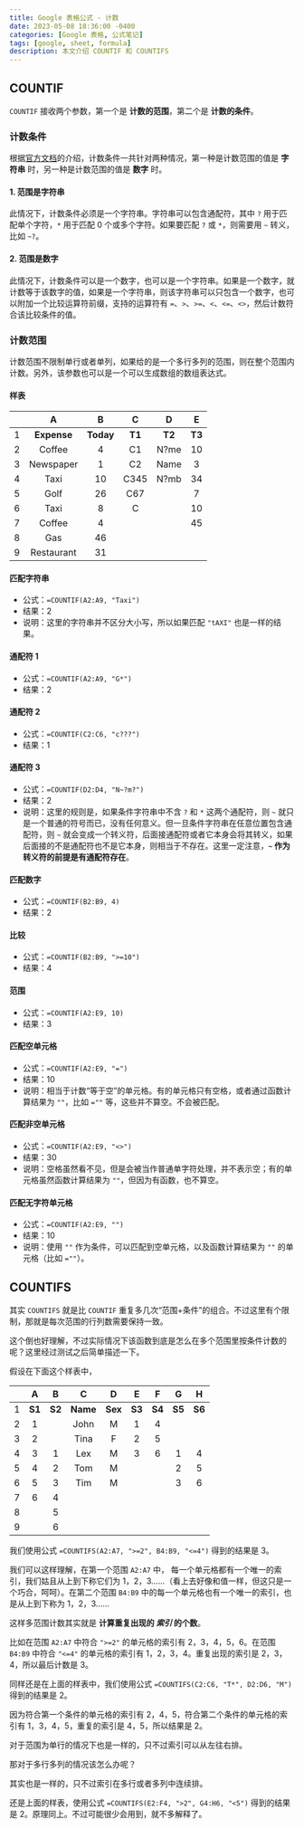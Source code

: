 ```yaml
---
title: Google 表格公式 - 计数
date: 2023-05-08 18:36:00 -0400
categories: [Google 表格, 公式笔记]
tags: [google, sheet, formula]
description: 本文介绍 COUNTIF 和 COUNTIFS
---
```


## COUNTIF

`COUNTIF` 接收两个参数，第一个是 **计数的范围**，第二个是 **计数的条件**。

### 计数条件

根据[官方文档](https://support.google.com/docs/answer/3093480)的介绍，计数条件一共针对两种情况，第一种是计数范围的值是 **字符串** 时，另一种是计数范围的值是 **数字** 时。

#### 1. 范围是字符串

此情况下，计数条件必须是一个字符串。字符串可以包含通配符，其中 `?` 用于匹配单个字符，`*` 用于匹配 0 个或多个字符。如果要匹配 `?` 或 `*`，则需要用 `~` 转义，比如 `~?`。

#### 2. 范围是数字

此情况下，计数条件可以是一个数字，也可以是一个字符串。如果是一个数字，就计数等于该数字的值，如果是一个字符串，则该字符串可以只包含一个数字，也可以附加一个比较运算符前缀，支持的运算符有 `=`、`>`、`>=`、`<`、`<=`、`<>`，然后计数符合该比较条件的值。

### 计数范围

计数范围不限制单行或者单列，如果给的是一个多行多列的范围，则在整个范围内计数。另外，该参数也可以是一个可以生成数组的数组表达式。

#### 样表

|   | A | B | C | D | E |
|:-:|:-:|:-:|:-:|:-:|:-:|
| 1 | **Expense** | **Today** | **T1** | **T2** | **T3** |
| 2 | Coffee     | 4     | C1 | N?me | 10 |
| 3 | Newspaper  | 1     | C2 | Name | 3 |
| 4 | Taxi       | 10    | C345 | N?mb | 34 |
| 5 | Golf       | 26    | C67 | | 7 |
| 6 | Taxi       | 8     | C | | 10 |
| 7 | Coffee     | 4     | | | 45 |
| 8 | Gas        | 46    |
| 9 | Restaurant | 31    |

#### 匹配字符串

- 公式：`=COUNTIF(A2:A9, "Taxi")`
- 结果：2
- 说明：这里的字符串并不区分大小写，所以如果匹配 `"tAXI"` 也是一样的结果。

#### 通配符 1

- 公式：`=COUNTIF(A2:A9, "G*")`
- 结果：2

#### 通配符 2

- 公式：`=COUNTIF(C2:C6, "c???")`
- 结果：1

#### 通配符 3

- 公式：`=COUNTIF(D2:D4, "N~?m?")`
- 结果：2
- 说明：这里的规则是，如果条件字符串中不含 `?` 和 `*` 这两个通配符，则 `~` 就只是一个普通的符号而已，没有任何意义。但一旦条件字符串在任意位置包含通配符，则 `~` 就会变成一个转义符，后面接通配符或者它本身会将其转义，如果后面接的不是通配符也不是它本身，则相当于不存在。这里一定注意，**`~` 作为转义符的前提是有通配符存在**。

#### 匹配数字

- 公式：`=COUNTIF(B2:B9, 4)`
- 结果：2

#### 比较

- 公式：`=COUNTIF(B2:B9, ">=10")`
- 结果：4

#### 范围

- 公式：`=COUNTIF(A2:E9, 10)`
- 结果：3

#### 匹配空单元格

- 公式：`=COUNTIF(A2:E9, "=")`
- 结果：10
- 说明：相当于计数“等于空”的单元格。有的单元格只有空格，或者通过函数计算结果为 `""`，比如 `=""` 等，这些并不算空。不会被匹配。

#### 匹配非空单元格

- 公式：`=COUNTIF(A2:E9, "<>")`
- 结果：30
- 说明：空格虽然看不见，但是会被当作普通单字符处理，并不表示空；有的单元格虽然函数计算结果为 `""`，但因为有函数，也不算空。

#### 匹配无字符单元格

- 公式：`=COUNTIF(A2:E9, "")`
- 结果：10
- 说明：使用 `""` 作为条件，可以匹配到空单元格，以及函数计算结果为 `""` 的单元格（比如 `=""`）。

## COUNTIFS

其实 `COUNTIFS` 就是比 `COUNTIF` 重复多几次“范围+条件”的组合。不过这里有个限制，那就是每次范围的行列数需要保持一致。

这个倒也好理解，不过实际情况下该函数到底是怎么在多个范围里按条件计数的呢？这里经过测试之后简单描述一下。

假设在下面这个样表中，

|   | A | B | C | D | E | F | G | H |
|:-:|:-:|:-:|:-:|:-:|:-:|:-:|:-:|:-:|
| 1 | **S1** | **S2** | **Name** | **Sex** | **S3** | **S4** | **S5** | **S6** |
| 2 | 1 | | John | M | 1 | 4 |
| 3 | 2 | | Tina | F | 2 | 5 |
| 4 | 3 | 1 | Lex | M | 3 | 6 | 1 | 4 |
| 5 | 4 | 2 | Tom | M | | | 2 | 5 |
| 6 | 5 | 3 | Tim | M | | | 3 | 6 |
| 7 | 6 | 4 |
| 8 | | 5 |
| 9 | | 6 |

我们使用公式 `=COUNTIFS(A2:A7, ">=2", B4:B9, "<=4")` 得到的结果是 3。

我们可以这样理解，在第一个范围 `A2:A7` 中， 每一个单元格都有一个唯一的索引，我们姑且从上到下称它们为 1，2，3……（看上去好像和值一样，但这只是一个巧合，呵呵）。在第二个范围 `B4:B9` 中的每一个单元格也有一个唯一的索引，也是从上到下称为 1，2，3……

这样多范围计数其实就是 **计算重复出现的 _索引_ 的个数**。

比如在范围 `A2:A7` 中符合 `">=2"` 的单元格的索引有 2，3，4，5，6。在范围 `B4:B9` 中符合 `"<=4"` 的单元格的索引有 1，2，3，4。重复出现的索引是 2，3，4，所以最后计数是 3。

同样还是在上面的样表中，我们使用公式 `=COUNTIFS(C2:C6, "T*", D2:D6, "M")` 得到的结果是 2。

因为符合第一个条件的单元格的索引有 2，4，5，符合第二个条件的单元格的索引有 1，3，4，5，重复的索引是 4，5，所以结果是 2。

对于范围为单行的情况下也是一样的，只不过索引可以从左往右排。

那对于多行多列的情况该怎么办呢？

其实也是一样的，只不过索引在多行或者多列中连续排。

还是上面的样表，使用公式 `=COUNTIFS(E2:F4, ">2", G4:H6, "<5")` 得到的结果是 2。原理同上。不过可能很少会用到，就不多解释了。
